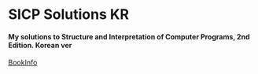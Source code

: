 SICP Solutions KR
==================

#### My solutions to Structure and Interpretation of Computer Programs, 2nd Edition. Korean ver

[BookInfo](http://www.kyobobook.co.kr/product/detailViewKor.laf?mallGb=KOR&ejkGb=KOR&barcode=9788966261703)
